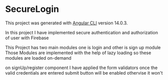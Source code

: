 # SecureLogin

This project was generated with [Angular CLI](https://github.com/angular/angular-cli) version 14.0.3.

In this project I have implemented secure authentication and authorization of user with Firebase 

This Project has two main modules one is login and other is sign up module 
Those Modules are implemented with the help of lazy loading so these modules are loaded on-demand


on signUp/register component I have applied the form validators 
once the valid credentials are entered submit button will be enabled othervise it won't




